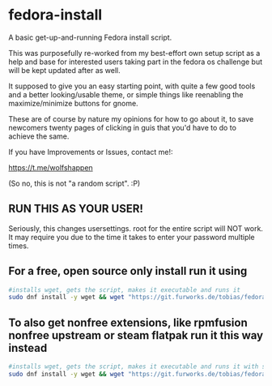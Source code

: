 # fedora-install

A basic get-up-and-running Fedora install script.

This was purposefully re-worked from my best-effort own setup script as a help and base for interested users taking part in the fedora os challenge but will be kept updated after as well.


It supposed to give you an easy starting point, with quite a few good tools and a better looking/usable theme, or simple things like reenabling the maximize/minimize buttons for gnome.

These are of course by nature my opinions for how to go about it, to save newcomers twenty pages of clicking in guis that you'd have to do to achieve the same.

If you have Improvements or Issues, contact me!:

https://t.me/wolfshappen



(So no, this is not "a random script". :P)


## RUN THIS AS YOUR USER!

Seriously, this changes usersettings. root for the entire script will NOT work.
It may require you due to the time it takes to enter your password multiple times.

## For a free, open source only install run it using

``` bash
#installs wget, gets the script, makes it executable and runs it
sudo dnf install -y wget && wget "https://git.furworks.de/tobias/fedora-install/raw/branch/master/install.sh" -O ./install.sh && chmod +x ./install.sh && ./install.sh
```

## To also get nonfree extensions, like rpmfusion nonfree upstream or steam flatpak run it this way instead

``` bash
#installs wget, gets the script, makes it executable and runs it with steam and nonfree repos added for things like nvidia drivers
sudo dnf install -y wget && wget "https://git.furworks.de/tobias/fedora-install/raw/branch/master/install.sh" -O ./install.sh && chmod +x ./install.sh && ./install.sh --nonfree --steam
```
